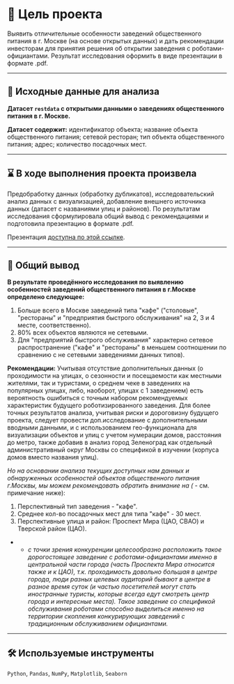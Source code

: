 # 🎯 Цель проекта
Выявить отличительные особенности заведений общественного питания в г. Москве (на основе открытых данных) и дать рекомендации инвесторам для принятия решения об открытии заведения с роботами-официантами. Результат исследования оформить в виде презентации в формате .pdf.
<hr>

## 📂 Исходные данные для анализа
**Датасет `restdata` с открытыми данными о заведениях общественного питания в г. Москве.**

**Датасет содержит:**
идентификатор объекта; название объекта общественного питания; сетевой ресторан; тип объекта общественного питания; адрес; количество посадочных мест.
<hr>

## ⌛ В ходе выполнения проекта произвела
Предобработку данных (обработку дубликатов), исследовательский анализ данных с визуализацией, добавление внешнего источника данных (датасет с названиями улиц и районов). По результатам исследования сформулировала общий вывод с рекомендациями и подготовила презентацию в формате .pdf.

Презентация [доступна по этой ссылке](https://drive.google.com/file/d/15N3pF0zsgBIr0D_eT9RB_2KRrO-o-bv1/view?usp=sharing).
<hr>

## 📃 Общий вывод
**В результате проведённого исследования по выявлению особенностей заведений общественного питания в г.Москве определено следующее:**
1. Больше всего в Москве заведений типа "кафе" ("столовые", "рестораны" и "предприятия быстрого обслуживания" на 2, 3 и 4 месте, соответственно).
2. 80% всех объектов являются не сетевыми.
3. Для "предприятий быстрого обслуживания" характерно сетевое распространение ("кафе" и "рестораны" в меньшем соотношении по сравнению с не сетевыми заведениями данных типов).

**Рекомендации:**
Учитывая отсутствие дополнительных данных (о проходимости на улицах, о сезонности и посещаемости как местными жителями, так и туристами, о среднем чеке в заведениях на популярных улицах, либо, наоборот, улицах с 1 заведением) есть вероятность ошибиться с точным набором рекомендуемых характеристик будущего роботизированного заведения. Для более точных результатов анализа, учитывая риски и дороговизну будущего проекта, следует провести доп.исследование с дополнительными вводными данными, и с использованием гео-функционала для визуализации объектов и улиц с учетом нумерации домов, расстояния до метро, также добавив в анализ город Зеленоград как отдельный административный округ Москвы со спецификой в изучении (корпуса домов вместо названия улиц).

*Но на основании анализа текущих доступных нам данных и обнаруженных особенностей объектов общественного питания г.Москвы, мы можем рекомендовать обратить внимание на (* - см. примечание ниже):
1. Перспективный тип заведения - "кафе".
2. Среднее кол-во посадочных мест для типа "кафе" - 30 мест.
3. Перспективные улица и район: Проспект Мира (ЦАО, СВАО) и Тверской район (ЦАО).

* - *с точки зрения конкуренции целесообразно расположить такое дорогостоящее заведение с роботами-официантами именно в центральной части города (часть Проспекта Мира относится также и к ЦАО), т.к. проходимость довольно большая в центре города, люди разных целевых аудиторий бывают в центре в разное время суток (и частью посетителей могут стать иностранные туристы, которые всегда едут смотреть центр города и интересные места). Такое заведение со спецификой обслуживания роботами способно выделиться именно на территории скопления конкурирующих заведений с традиционным обслуживанием официантами.*
<hr>

## 🛠️ Используемые инструменты
`Python`, `Pandas`, `NumPy`, `Matplotlib`, `Seaborn`
